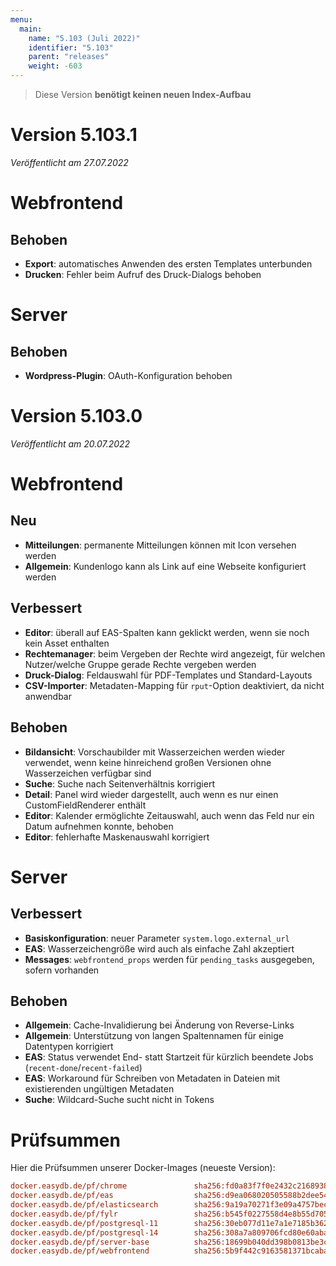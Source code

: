 ```yaml
---
menu:
  main:
    name: "5.103 (Juli 2022)"
    identifier: "5.103"
    parent: "releases"
    weight: -603
---
```


> Diese Version **benötigt keinen neuen Index-Aufbau**

# Version 5.103.1

*Veröffentlicht am 27.07.2022*

# Webfrontend

## Behoben

* **Export**: automatisches Anwenden des ersten Templates unterbunden
* **Drucken**: Fehler beim Aufruf des Druck-Dialogs behoben

# Server

## Behoben

* **Wordpress-Plugin**: OAuth-Konfiguration behoben

# Version 5.103.0

*Veröffentlicht am 20.07.2022*

# Webfrontend

## Neu

* **Mitteilungen**: permanente Mitteilungen können mit Icon versehen werden
* **Allgemein**: Kundenlogo kann als Link auf eine Webseite konfiguriert werden

## Verbessert

* **Editor**: überall auf EAS-Spalten kann geklickt werden, wenn sie noch kein Asset enthalten
* **Rechtemanager**: beim Vergeben der Rechte wird angezeigt, für welchen Nutzer/welche Gruppe gerade Rechte vergeben werden
* **Druck-Dialog**: Feldauswahl für PDF-Templates und Standard-Layouts
* **CSV-Importer**: Metadaten-Mapping für `rput`-Option deaktiviert, da nicht anwendbar

## Behoben

* **Bildansicht**: Vorschaubilder mit Wasserzeichen werden wieder verwendet, wenn keine hinreichend großen Versionen ohne Wasserzeichen verfügbar sind
* **Suche**: Suche nach Seitenverhältnis korrigiert
* **Detail**: Panel wird wieder dargestellt, auch wenn es nur einen CustomFieldRenderer enthält
* **Editor**: Kalender ermöglichte Zeitauswahl, auch wenn das Feld nur ein Datum aufnehmen konnte, behoben
* **Editor**: fehlerhafte Maskenauswahl korrigiert

# Server

## Verbessert

* **Basiskonfiguration**: neuer Parameter `system.logo.external_url`
* **EAS**: Wasserzeichengröße wird auch als einfache Zahl akzeptiert
* **Messages**: `webfrontend_props` werden für `pending_tasks` ausgegeben, sofern vorhanden

## Behoben

* **Allgemein**: Cache-Invalidierung bei Änderung von Reverse-Links
* **Allgemein**: Unterstützung von langen Spaltennamen für einige Datentypen korrigiert
* **EAS**: Status verwendet End- statt Startzeit für kürzlich beendete Jobs (`recent-done`/`recent-failed`)
* **EAS**: Workaround für Schreiben von Metadaten in Dateien mit existierenden ungültigen Metadaten
* **Suche**: Wildcard-Suche sucht nicht in Tokens

# Prüfsummen

Hier die Prüfsummen unserer Docker-Images (neueste Version):

```ini
docker.easydb.de/pf/chrome               sha256:fd0a83f7f0e2432c21689386e78b205a86466b6fbe8dfb48192c7c8e2b7c09be
docker.easydb.de/pf/eas                  sha256:d9ea068020505588b2dee54dd8a4b54cf20692a8d77384a5618d6defdb1fbbc7
docker.easydb.de/pf/elasticsearch        sha256:9a19a70271f3e09a4757bec670fc00f012d3b7185ed383e4c8d5cc7bc121fa4f
docker.easydb.de/pf/fylr                 sha256:b545f0227558d4e8b55d705127aa4cc418edea6c75e99ff64132b3aee33d2702
docker.easydb.de/pf/postgresql-11        sha256:30eb077d11e7a1e7185b3623bec46c6bae65e9d2156393490ec9322ebc673985
docker.easydb.de/pf/postgresql-14        sha256:308a7a809706fcd80e60aba523dba8adbd7609c0e606e08ea8083d22173c8890
docker.easydb.de/pf/server-base          sha256:18699b040dd398b0813be3c2e7f3978705374d19acd1f78e7e8827554448d9b4
docker.easydb.de/pf/webfrontend          sha256:5b9f442c9163581371bcabaedd6621f14fe28006a868f4c4f5c798a79bde1b39
```
